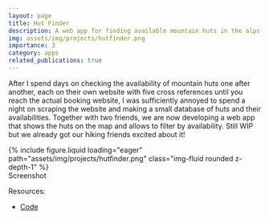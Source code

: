 ```yaml
---
layout: page
title: Hut Finder
description: A web app for finding available mountain huts in the alps
img: assets/img/projects/hutfinder.png
importance: 3
category: apps
related_publications: true
---
```


After I spend days on checking the availability of mountain huts one after another, each on their own website with five cross references until you reach the actual booking website, I was sufficiently annoyed to spend a night on scraping the website and making a small database of huts and their availabilities. Together with two friends, we are now developing a web app that shows the huts on the map and allows to filter by availability. Still WIP but we already got our hiking friends excited about it!

<div class="row mt-3">
    <div class="col-sm mt-3 mt-md-0">
        {% include figure.liquid loading="eager" path="assets/img/projects/hutfinder.png" class="img-fluid rounded z-depth-1" %}
    </div>
</div>
<div class="caption">
    Screenshot
</div>

Resources:
* [Code](https://github.com/NinaWie/dav_hut_finder)


